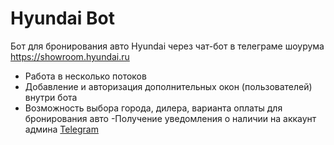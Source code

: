 # Hyundai Bot
Бот для бронирования авто Hyundai через чат-бот в телеграме шоурума https://showroom.hyundai.ru
- Работа в несколько потоков
- Добавление и авторизация дополнительных окон (пользователей) внутри бота
- Возможность выбора города, дилера, варианта оплаты для бронирования авто
 -Получение уведомления о наличии на аккаунт админа
[Telegram](https://github.com/yozuul/hyundai-bot/blob/main/bot.jpg)
